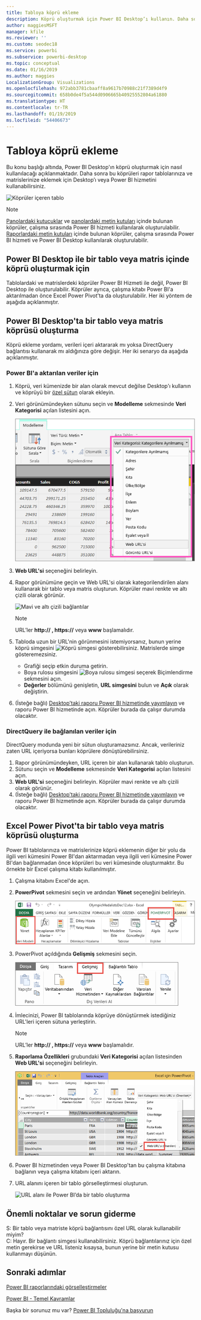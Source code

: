 ```yaml
---
title: Tabloya köprü ekleme
description: Köprü oluşturmak için Power BI Desktop’ı kullanın. Daha sonra bu köprüleri rapor tablolarınıza ve matrislerinize eklemek için Desktop’ı veya Power BI hizmetini kullanabilirsiniz.
author: maggiesMSFT
manager: kfile
ms.reviewer: ''
ms.custom: seodec18
ms.service: powerbi
ms.subservice: powerbi-desktop
ms.topic: conceptual
ms.date: 01/16/2019
ms.author: maggies
LocalizationGroup: Visualizations
ms.openlocfilehash: 972abb3781cbaaff8a9617b70988c21f7389d4f9
ms.sourcegitcommit: 658b0de4f5a544d0906665b40925552804a61880
ms.translationtype: HT
ms.contentlocale: tr-TR
ms.lasthandoff: 01/19/2019
ms.locfileid: "54406673"
---
```

# <a name="add-hyperlinks-to-a-table"></a>Tabloya köprü ekleme
Bu konu başlığı altında, Power BI Desktop'ın köprü oluşturmak için nasıl kullanılacağı açıklanmaktadır. Daha sonra bu köprüleri rapor tablolarınıza ve matrislerinize eklemek için Desktop’ı veya Power BI hizmetini kullanabilirsiniz. 

![Köprüler içeren tablo](media/power-bi-hyperlinks-in-tables/hyperlinkedtable.png)

> [!NOTE]
> [Panolardaki kutucuklar](service-dashboard-edit-tile.md) ve [panolardaki metin kutuları](service-dashboard-add-widget.md) içinde bulunan köprüler, çalışma sırasında Power BI hizmeti kullanılarak oluşturulabilir. [Raporlardaki metin kutuları](service-add-hyperlink-to-text-box.md) içinde bulunan köprüler, çalışma sırasında Power BI hizmeti ve Power BI Desktop kullanılarak oluşturulabilir.
> 

## <a name="to-create-a-hyperlink-in-a-table-or-matrix-using-power-bi-desktop"></a>Power BI Desktop ile bir tablo veya matris içinde köprü oluşturmak için
Tablolardaki ve matrislerdeki köprüler Power BI Hizmeti ile değil, Power BI Desktop ile oluşturulabilir. Köprüler ayrıca, çalışma kitabı Power BI'a aktarılmadan önce Excel Power Pivot'ta da oluşturulabilir. Her iki yöntem de aşağıda açıklanmıştır.

## <a name="create-a-table-or-matrix-hyperlink-in-power-bi-desktop"></a>Power BI Desktop'ta bir tablo veya matris köprüsü oluşturma
Köprü ekleme yordamı, verileri içeri aktararak mı yoksa DirectQuery bağlantısı kullanarak mı aldığınıza göre değişir. Her iki senaryo da aşağıda açıklanmıştır.

### <a name="for-data-imported-into-power-bi"></a>Power BI'a aktarılan veriler için
1. Köprü, veri kümenizde bir alan olarak mevcut değilse Desktop'ı kullanın ve köprüyü bir [özel sütun](desktop-common-query-tasks.md) olarak ekleyin.
2. Veri görünümündeyken sütunu seçin ve **Modelleme** sekmesinde **Veri Kategorisi** açılan listesini açın.
   
    ![Veri kategorisi açılan listesi](media/power-bi-hyperlinks-in-tables/pbi_data_category.png)
3. **Web URL'si** seçeneğini belirleyin.
4. Rapor görünümüne geçin ve Web URL'si olarak kategorilendirilen alanı kullanarak bir tablo veya matris oluşturun. Köprüler mavi renkte ve altı çizili olarak görünür.

    ![Mavi ve altı çizili bağlantılar](media/power-bi-hyperlinks-in-tables/power-bi-table-with-hyperlinks2.png)

    > [!NOTE]
    > URL’ler **http:// , https://** veya **www** başlamalıdır.
    >
   
1. Tabloda uzun bir URL'nin görünmesini istemiyorsanız, bunun yerine köprü simgesini  ![Köprü simgesi](media/power-bi-hyperlinks-in-tables/power-bi-hyperlink-icon.png) gösterebilirsiniz. Matrislerde simge gösteremezsiniz.
   
   * Grafiği seçip etkin duruma getirin.
   * Boya rulosu simgesini ![Boya rulosu simgesi](media/power-bi-hyperlinks-in-tables/power-bi-paintroller.png) seçerek Biçimlendirme sekmesini açın.
   * **Değerler** bölümünü genişletin, **URL simgesini** bulun ve **Açık** olarak değiştirin.
6. (İsteğe bağlı) [Desktop'taki raporu Power BI hizmetinde yayımlayın](guided-learning/publishingandsharing.yml?tutorial-step=2) ve raporu Power BI hizmetinde açın. Köprüler burada da çalışır durumda olacaktır.

### <a name="for-data-connected-with-directquery"></a>DirectQuery ile bağlanılan veriler için
DirectQuery modunda yeni bir sütun oluşturamazsınız.  Ancak, verileriniz zaten URL içeriyorsa bunları köprülere dönüştürebilirsiniz.

1. Rapor görünümündeyken, URL içeren bir alan kullanarak tablo oluşturun.
2. Sütunu seçin ve **Modelleme** sekmesinde **Veri Kategorisi** açılan listesini açın.
3. **Web URL'si** seçeneğini belirleyin. Köprüler mavi renkte ve altı çizili olarak görünür.
4. (İsteğe bağlı) [Desktop'taki raporu Power BI hizmetinde yayımlayın](guided-learning/publishingandsharing.yml?tutorial-step=2) ve raporu Power BI hizmetinde açın. Köprüler burada da çalışır durumda olacaktır.

## <a name="create-a-table-or-matrix-hyperlink-in-excel-power-pivot"></a>Excel Power Pivot'ta bir tablo veya matris köprüsü oluşturma
Power BI tablolarınıza ve matrislerinize köprü eklemenin diğer bir yolu da ilgili veri kümesini Power BI'dan aktarmadan veya ilgili veri kümesine Power BI'dan bağlanmadan önce köprüleri bu veri kümesinde oluşturmaktır. Bu örnekte bir Excel çalışma kitabı kullanılmıştır.

1. Çalışma kitabını Excel'de açın.
2. **PowerPivot** sekmesini seçin ve ardından **Yönet** seçeneğini belirleyin.
   
   ![Excel’de PowerPivot’u açma](media/power-bi-hyperlinks-in-tables/createhyperlinkinpowerpivot2.png)
1. PowerPivot açıldığında **Gelişmiş** sekmesini seçin.
   
   ![PowerPivot Gelişmiş sekmesi](media/power-bi-hyperlinks-in-tables/createhyperlinkinpowerpivot3.png)
4. İmlecinizi, Power BI tablolarında köprüye dönüştürmek istediğiniz URL'leri içeren sütuna yerleştirin.
   
   > [!NOTE]
   > URL’ler **http:// , https://** veya **www** başlamalıdır.
   > 
5. **Raporlama Özellikleri** grubundaki **Veri Kategorisi** açılan listesinden **Web URL'si** seçeneğini belirleyin. 
   
   ![Excel’de veri kategorisi açılan listesi](media/power-bi-hyperlinks-in-tables/createhyperlinksnew.png)

6. Power BI hizmetinden veya Power BI Desktop'tan bu çalışma kitabına bağlanın veya çalışma kitabını içeri aktarın.
7. URL alanını içeren bir tablo görselleştirmesi oluşturun.
   
   ![URL alanı ile Power BI’da bir tablo oluşturma](media/power-bi-hyperlinks-in-tables/hyperlinksintables.gif)

## <a name="considerations-and-troubleshooting"></a>Önemli noktalar ve sorun giderme
S: Bir tablo veya matriste köprü bağlantısını özel URL olarak kullanabilir miyim?    
C: Hayır. Bir bağlantı simgesi kullanabilirsiniz. Köprü bağlantılarınız için özel metin gerekirse ve URL listeniz kısaysa, bunun yerine bir metin kutusu kullanmayı düşünün.


## <a name="next-steps"></a>Sonraki adımlar
[Power BI raporlarındaki görselleştirmeler](visuals/power-bi-report-visualizations.md)

[Power BI - Temel Kavramlar](consumer/end-user-basic-concepts.md)

Başka bir sorunuz mu var? [Power BI Topluluğu'na başvurun](http://community.powerbi.com/)

